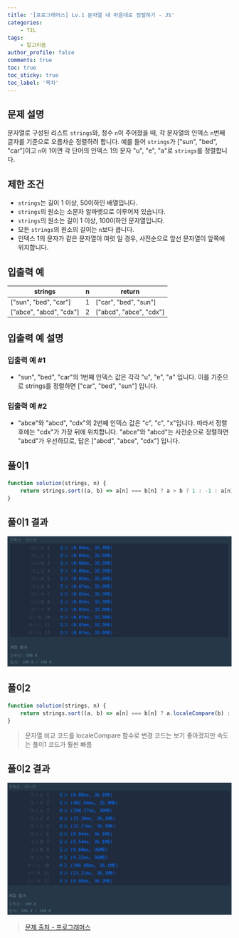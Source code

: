 ```yaml
---
title: '[프로그래머스] Lv.1 문자열 내 마음대로 정렬하기 - JS'
categories:
    - TIL
tags:
    - 알고리즘
author_profile: false
comments: true
toc: true
toc_sticky: true
toc_label: '목차'
---
```


## 문제 설명
문자열로 구성된 리스트 `strings`와, 정수 `n`이 주어졌을 때, 각 문자열의 인덱스 `n`번째 글자를 기준으로 오름차순 정렬하려 합니다. 예를 들어 `strings`가 ["sun", "bed", "car"]이고 `n`이 1이면 각 단어의 인덱스 1의 문자 "u", "e", "a"로 `strings`를 정렬합니다.

## 제한 조건
* `strings`는 길이 1 이상, 50이하인 배열입니다.
* `strings`의 원소는 소문자 알파벳으로 이루어져 있습니다.
* `strings`의 원소는 길이 1 이상, 100이하인 문자열입니다.
* 모든 `strings`의 원소의 길이는 `n`보다 큽니다.
* 인덱스 1의 문자가 같은 문자열이 여럿 일 경우, 사전순으로 앞선 문자열이 앞쪽에 위치합니다.

## 입출력 예

| strings                 | n | return                  |
|-------------------------|---|-------------------------|
| ["sun", "bed", "car"]   | 1 | ["car", "bed", "sun"]   |
| ["abce", "abcd", "cdx"] | 2 | ["abcd", "abce", "cdx"] |

## 입출력 예 설명
### 입출력 예 #1
* "sun", "bed", "car"의 1번째 인덱스 값은 각각 "u", "e", "a" 입니다. 이를 기준으로 strings를 정렬하면 ["car", "bed", "sun"] 입니다.

### 입출력 예 #2
* "abce"와 "abcd", "cdx"의 2번째 인덱스 값은 "c", "c", "x"입니다. 따라서 정렬 후에는 "cdx"가 가장 뒤에 위치합니다. "abce"와 "abcd"는 사전순으로 정렬하면 "abcd"가 우선하므로, 답은 ["abcd", "abce", "cdx"] 입니다.

## 풀이1
```javascript
function solution(strings, n) {
    return strings.sort((a, b) => a[n] === b[n] ? a > b ? 1 : -1 : a[n] > b[n] ? 1 : -1);
}
```
## 풀이1 결과
![result](/assets/images/2023/09-01/algorithm-43-result1.png)

## 풀이2
```javascript
function solution(strings, n) {
    return strings.sort((a, b) => a[n] === b[n] ? a.localeCompare(b) : a[n].localeCompare(b[n]));
}
```
> 문자열 비교 코드를 localeCompare 함수로 변경
> 코드는 보기 좋아졌지만 속도는 풀이1 코드가 훨씬 빠름

## 풀이2 결과
![result](/assets/images/2023/09-01/algorithm-43-result2.png)

>[문제 출처 - 프로그래머스](https://school.programmers.co.kr/learn/courses/30/lessons/12915?language=javascript)